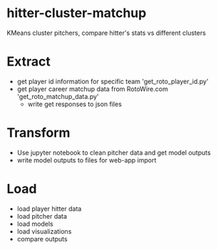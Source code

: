 # hitter-cluster-matchup
KMeans cluster pitchers, compare hitter's stats vs different clusters


# Extract

- get player id information for specific team 'get_roto_player_id.py'
- get player career matchup data from RotoWire.com 'get_roto_matchup_data.py'
  - write get responses to json files
  
 # Transform 
 
 - Use jupyter notebook to clean pitcher data and get model outputs
  - write model outputs to files for web-app import 
  
 # Load 
 
 - load player hitter data 
 - load pitcher data
 - load models 
 - load visualizations
 - compare outputs
 
 
 
